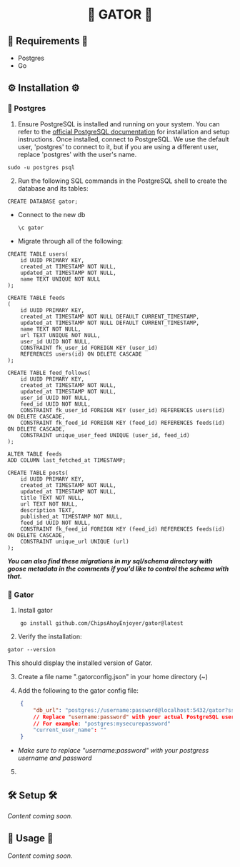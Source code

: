 <div align="center">

# 🐊 GATOR 🐊

</div>

## 🔌 Requirements 🔌

- Postgres
- Go

## ⚙️ Installation ⚙️

### 🐘 Postgres

1. Ensure PostgreSQL is installed and running on your system. You can refer to the [official PostgreSQL documentation](https://www.postgresql.org/docs/) for installation and setup instructions. Once installed, connect to PostgreSQL. We use the default user, 'postgres' to connect to it, but if you are using a different user, replace 'postgres' with the user's name.
```terminal
sudo -u postgres psql
```
2. Run the following SQL commands in the PostgreSQL shell to create the database and its tables:
```postgres
CREATE DATABASE gator;
```
- Connect to the new db

    `\c gator`

- Migrate through all of the following:

```
CREATE TABLE users(
    id UUID PRIMARY KEY,
    created_at TIMESTAMP NOT NULL,
    updated_at TIMESTAMP NOT NULL,
    name TEXT UNIQUE NOT NULL
);

CREATE TABLE feeds
(
    id UUID PRIMARY KEY,
    created_at TIMESTAMP NOT NULL DEFAULT CURRENT_TIMESTAMP,
    updated_at TIMESTAMP NOT NULL DEFAULT CURRENT_TIMESTAMP,
    name TEXT NOT NULL,
    url TEXT UNIQUE NOT NULL,
    user_id UUID NOT NULL,
    CONSTRAINT fk_user_id FOREIGN KEY (user_id)
    REFERENCES users(id) ON DELETE CASCADE
);

CREATE TABLE feed_follows(
    id UUID PRIMARY KEY,
    created_at TIMESTAMP NOT NULL,
    updated_at TIMESTAMP NOT NULL,
    user_id UUID NOT NULL,
    feed_id UUID NOT NULL,
    CONSTRAINT fk_user_id FOREIGN KEY (user_id) REFERENCES users(id) ON DELETE CASCADE,
    CONSTRAINT fk_feed_id FOREIGN KEY (feed_id) REFERENCES feeds(id) ON DELETE CASCADE,
    CONSTRAINT unique_user_feed UNIQUE (user_id, feed_id)
);

ALTER TABLE feeds
ADD COLUMN last_fetched_at TIMESTAMP;

CREATE TABLE posts(
    id UUID PRIMARY KEY,
    created_at TIMESTAMP NOT NULL,
    updated_at TIMESTAMP NOT NULL,
    title TEXT NOT NULL,
    url TEXT NOT NULL,
    description TEXT,
    published_at TIMESTAMP NOT NULL,
    feed_id UUID NOT NULL,
    CONSTRAINT fk_feed_id FOREIGN KEY (feed_id) REFERENCES feeds(id) ON DELETE CASCADE,
    CONSTRAINT unique_url UNIQUE (url)
);
```
 ***You can also find these migrations in my sql/schema directory with goose metadata in the comments if you'd like to control the schema with that.***

### 🐊 Gator

1. Install gator

```terminal
    go install github.com/ChipsAhoyEnjoyer/gator@latest
```

2. Verify the installation:
```terminal
gator --version
```
This should display the installed version of Gator.

3. Create a file name ".gatorconfig.json" in your home directory (~)

4. Add the following to the gator config file:
```json
    {
        "db_url": "postgres://username:password@localhost:5432/gator?sslmode=disable",
        // Replace "username:password" with your actual PostgreSQL username and password.
        // For example: "postgres:mysecurepassword"
        "current_user_name": ""
    }
```
- *Make sure to replace "username:password" with your postgress username and password*
5. 


## 🛠️ Setup 🛠️

*Content coming soon.*



## 🚀 Usage 🚀

*Content coming soon.*

